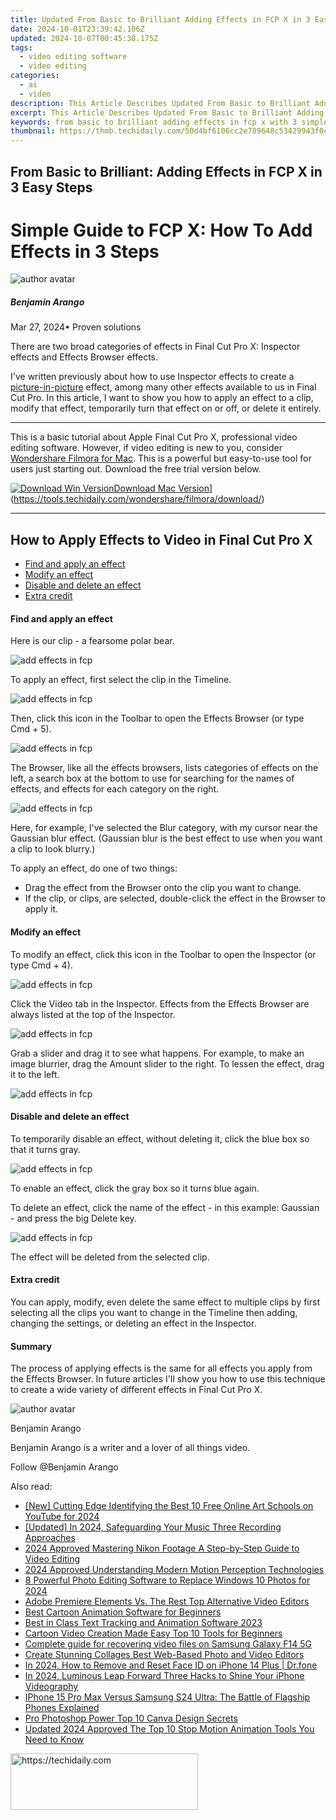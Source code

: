 ```yaml
---
title: Updated From Basic to Brilliant Adding Effects in FCP X in 3 Easy Steps
date: 2024-10-01T23:39:42.106Z
updated: 2024-10-07T00:45:38.175Z
tags: 
  - video editing software
  - video editing
categories: 
  - ai
  - video
description: This Article Describes Updated From Basic to Brilliant Adding Effects in FCP X in 3 Easy Steps
excerpt: This Article Describes Updated From Basic to Brilliant Adding Effects in FCP X in 3 Easy Steps
keywords: from basic to brilliant adding effects in fcp x with 3 simple steps,effortless video editing how to add effects in fcp x in 3 steps,from basic to brilliant adding fcp x effects in 3 easy steps,from basic to brilliant advanced title techniques in fcpx,from basic to brilliant using ken burns effect in final cut pro like a pro,from basic to brilliant adding effects in fcp x in 3 easy steps,from basic to brilliant mastering video editing effects for beginners
thumbnail: https://thmb.techidaily.com/50d4bf6106cc2e789648c53429943f049229011e6f572fe9945c7d91985d72b7.jpg
---
```


## From Basic to Brilliant: Adding Effects in FCP X in 3 Easy Steps

# Simple Guide to FCP X: How To Add Effects in 3 Steps

![author avatar](https://images.wondershare.com/filmora/article-images/benjamin-arango-author.jpg)

##### Benjamin Arango

 Mar 27, 2024• Proven solutions

There are two broad categories of effects in Final Cut Pro X: Inspector effects and Effects Browser effects.

I've written previously about how to use Inspector effects to create a [picture-in-picture](https://tools.techidaily.com/wondershare/filmora/download/) effect, among many other effects available to us in Final Cut Pro. In this article, I want to show you how to apply an effect to a clip, modify that effect, temporarily turn that effect on or off, or delete it entirely.

---

This is a basic tutorial about Apple Final Cut Pro X, professional video editing software. However, if video editing is new to you, consider [Wondershare Filmora for Mac](https://tools.techidaily.com/wondershare/filmora/download/). This is a powerful but easy-to-use tool for users just starting out. Download the free trial version below.

[![Download Win Version](https://images.wondershare.com/filmora/guide/download-btn-win.jpg)](https://tools.techidaily.com/wondershare/filmora/download/)[Download Mac Version](https://images.wondershare.com/filmora/guide/download-btn-mac.jpg)](https://tools.techidaily.com/wondershare/filmora/download/)

---

## How to Apply Effects to Video in Final Cut Pro X

* [Find and apply an effect](#part1)
* [Modify an effect](#part2)
* [Disable and delete an effect](#part3)
* [Extra credit](#part4)

#### Find and apply an effect

Here is our clip - a fearsome polar bear.

![add effects in fcp](https://images.wondershare.com/images/multimedia/video-editor/efx001.jpg "add effects in fcp")

To apply an effect, first select the clip in the Timeline.

![add effects in fcp](https://images.wondershare.com/images/multimedia/video-editor/efx002.jpg "add effects in fcp")

Then, click this icon in the Toolbar to open the Effects Browser (or type Cmd + 5).

![add effects in fcp](https://images.wondershare.com/images/multimedia/video-editor/efx003.jpg "add effects in fcp")

The Browser, like all the effects browsers, lists categories of effects on the left, a search box at the bottom to use for searching for the names of effects, and effects for each category on the right.

![add effects in fcp](https://images.wondershare.com/images/multimedia/video-editor/efx004.jpg "add effects in fcp")

Here, for example, I've selected the Blur category, with my cursor near the Gaussian blur effect. (Gaussian blur is the best effect to use when you want a clip to look blurry.)

To apply an effect, do one of two things:

* Drag the effect from the Browser onto the clip you want to change.
* If the clip, or clips, are selected, double-click the effect in the Browser to apply it.

#### Modify an effect

To modify an effect, click this icon in the Toolbar to open the Inspector (or type Cmd + 4).

![add effects in fcp](https://images.wondershare.com/images/multimedia/video-editor/efx005.jpg "add effects in fcp")

Click the Video tab in the Inspector. Effects from the Effects Browser are always listed at the top of the Inspector.

![add effects in fcp](https://images.wondershare.com/images/multimedia/video-editor/efx006.jpg "add effects in fcp")

Grab a slider and drag it to see what happens. For example, to make an image blurrier, drag the Amount slider to the right. To lessen the effect, drag it to the left.

![add effects in fcp](https://images.wondershare.com/images/multimedia/video-editor/efx007.jpg "add effects in fcp")

#### Disable and delete an effect

To temporarily disable an effect, without deleting it, click the blue box so that it turns gray.

![add effects in fcp](https://images.wondershare.com/images/multimedia/video-editor/efx008.jpg "add effects in fcp")

To enable an effect, click the gray box so it turns blue again.

To delete an effect, click the name of the effect - in this example: Gaussian - and press the big Delete key.

![add effects in fcp](https://images.wondershare.com/images/multimedia/video-editor/efx009.jpg "add effects in fcp")

The effect will be deleted from the selected clip.

#### Extra credit

You can apply, modify, even delete the same effect to multiple clips by first selecting all the clips you want to change in the Timeline then adding, changing the settings, or deleting an effect in the Inspector.

#### Summary

The process of applying effects is the same for all effects you apply from the Effects Browser. In future articles I'll show you how to use this technique to create a wide variety of different effects in Final Cut Pro X.

![author avatar](https://images.wondershare.com/filmora/article-images/benjamin-arango-author.jpg)

Benjamin Arango

Benjamin Arango is a writer and a lover of all things video.

Follow @Benjamin Arango

<ins class="adsbygoogle"
      style="display:block"
      data-ad-client="ca-pub-7571918770474297"
      data-ad-slot="8358498916"
      data-ad-format="auto"
      data-full-width-responsive="true"></ins>

<span class="atpl-alsoreadstyle">Also read:</span>
<div><ul>
<li><a href="https://eaxpv-info.techidaily.com/new-cutting-edge-identifying-the-best-10-free-online-art-schools-on-youtube-for-2024/"><u>[New] Cutting Edge Identifying the Best 10 Free Online Art Schools on YouTube for 2024</u></a></li>
<li><a href="https://screen-sharing-recording.techidaily.com/updated-in-2024-safeguarding-your-music-three-recording-approaches/"><u>[Updated] In 2024, Safeguarding Your Music Three Recording Approaches</u></a></li>
<li><a href="https://ai-vdieo-software.techidaily.com/2024-approved-mastering-nikon-footage-a-step-by-step-guide-to-video-editing/"><u>2024 Approved Mastering Nikon Footage A Step-by-Step Guide to Video Editing</u></a></li>
<li><a href="https://fox-direct.techidaily.com/2024-approved-understanding-modern-motion-perception-technologies/"><u>2024 Approved Understanding Modern Motion Perception Technologies</u></a></li>
<li><a href="https://ai-vdieo-software.techidaily.com/8-powerful-photo-editing-software-to-replace-windows-10-photos-for-2024/"><u>8 Powerful Photo Editing Software to Replace Windows 10 Photos for 2024</u></a></li>
<li><a href="https://ai-vdieo-software.techidaily.com/adobe-premiere-elements-vs-the-rest-top-alternative-video-editors/"><u>Adobe Premiere Elements Vs. The Rest Top Alternative Video Editors</u></a></li>
<li><a href="https://ai-vdieo-software.techidaily.com/best-cartoon-animation-software-for-beginners/"><u>Best Cartoon Animation Software for Beginners</u></a></li>
<li><a href="https://ai-vdieo-software.techidaily.com/best-in-class-text-tracking-and-animation-software-2023/"><u>Best in Class Text Tracking and Animation Software 2023</u></a></li>
<li><a href="https://ai-vdieo-software.techidaily.com/cartoon-video-creation-made-easy-top-10-tools-for-beginners/"><u>Cartoon Video Creation Made Easy Top 10 Tools for Beginners</u></a></li>
<li><a href="https://phone-solutions.techidaily.com/complete-guide-for-recovering-video-files-on-samsung-galaxy-f14-5g-by-fonelab-android-recover-video/"><u>Complete guide for recovering video files on Samsung Galaxy F14 5G</u></a></li>
<li><a href="https://ai-vdieo-software.techidaily.com/create-stunning-collages-best-web-based-photo-and-video-editors/"><u>Create Stunning Collages Best Web-Based Photo and Video Editors</u></a></li>
<li><a href="https://iphone-unlock.techidaily.com/in-2024-how-to-remove-and-reset-face-id-on-iphone-14-plus-drfone-by-drfone-ios/"><u>In 2024, How to Remove and Reset Face ID on iPhone 14 Plus | Dr.fone</u></a></li>
<li><a href="https://extra-guidance.techidaily.com/in-2024-luminous-leap-forward-three-hacks-to-shine-your-iphone-videography/"><u>In 2024, Luminous Leap Forward Three Hacks to Shine Your iPhone Videography</u></a></li>
<li><a href="https://buynow-marvelous.techidaily.com/iphone-15-pro-max-versus-samsung-s24-ultra-the-battle-of-flagship-phones-explained/"><u>IPhone 15 Pro Max Versus Samsung S24 Ultra: The Battle of Flagship Phones Explained</u></a></li>
<li><a href="https://extra-tips.techidaily.com/pro-photoshop-power-top-10-canva-design-secrets/"><u>Pro Photoshop Power Top 10 Canva Design Secrets</u></a></li>
<li><a href="https://ai-video-apps.techidaily.com/updated-2024-approved-the-top-10-stop-motion-animation-tools-you-need-to-know/"><u>Updated 2024 Approved The Top 10 Stop Motion Animation Tools You Need to Know</u></a></li>
</ul></div>

<!-- affiliate ads begin -->
<a href="https://aligracehair.sjv.io/c/5597632/2036496/19272" target="_top" id="2036496">
  <img src="//a.impactradius-go.com/display-ad/19272-2036496" border="0" alt="https://techidaily.com" width="300" height="90"/>
</a>
<img height="0" width="0" src="https://aligracehair.sjv.io/i/5597632/2036496/19272" style="position:absolute;visibility:hidden;" border="0" />
<!-- affiliate ads end -->

